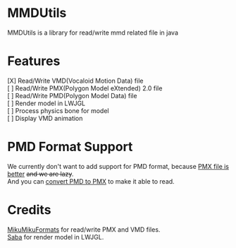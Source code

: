 # MMDUtils
MMDUtils is a library for read/write mmd related file in java

# Features
[X] Read/Write VMD(Vocaloid Motion Data) file  
[ ] Read/Write PMX(Polygon Model eXtended) 2.0 file  
[ ] Read/Write PMD(Polygon Model Data) file  
[ ] Render model in LWJGL  
[ ] Process physics bone for model  
[ ] Display VMD animation

# PMD Format Support
We currently don't want to add support for PMD format, because [PMX file is better](https://learnmmd.com/bonus-pages/convert-pmd-models-pmx/) ~~and we are lazy~~.  
And you can [convert PMD to PMX](https://learnmmd.com/http:/learnmmd.com/convert-pmd-models-to-pmx-models/) to make it able to read.

# Credits
[MikuMikuFormats](https://github.com/oguna/MMDFormats) for read/write PMX and VMD files.  
[Saba](https://github.com/benikabocha/saba) for render model in LWJGL.